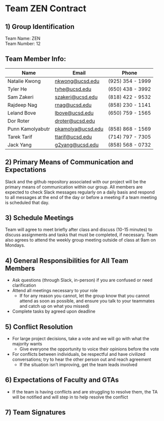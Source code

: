 # Team ZEN Contract

## 1) Group Identification

Team Name: ZEN <br/>
Team Number: 12

## Team Member Info:

| Name             | Email             | Phone            |
| ---------------- | ----------------- | ---------------- |
| Natalie Kwong    | nkwong@ucsd.edu   | (925) 354 - 1999 |
| Tyler He         | tyhe@ucsd.edu     | (650) 438 - 3992 |
| Sam Zakeri       | szakeri@ucsd.edu  | (818) 422 - 9532 |
| Rajdeep Nag      | rnag@ucsd.edu     | (858) 230 - 1141 |
| Leland Bove      | lbove@ucsd.edu    | (650) 759 - 1565 |
| Dor Roter        | droter@ucsd.edu   |                  |
| Punn Kamolyabutr | pkamolya@ucsd.edu | (858) 868 - 1569 |
| Tarek Tarif      | ttarif@ucsd.edu   | (714) 797 - 7305 |
| Jack Yang        | g2yang@ucsd.edu   | (858) 568 - 0732 |

## 2) Primary Means of Communication and Expectations

Slack and the github repository associated with our project will be the primary means of communication within our group. All members are expected to check Slack messages regularly on a daily basis and respond to all messages at the end of the day or before a meeting if a team meeting is scheduled that day.

## 3) Schedule Meetings

Team will agree to meet briefly after class and discuss (10-15 minutes) to discuss assignments and tasks that must be completed, if necessary. Team also agrees to attend the weekly group meeting outside of class at 9am on Mondays.

## 4) General Responsibilities for All Team Members

- Ask questions (through Slack, in-person) if you are confused or need clarification
- Attend all meetings necessary to your role
  - If for any reason you cannot, let the group know that you cannot attend as soon as possible, and ensure you talk to your teammates and catch up on what you missed)
- Complete tasks by agreed upon deadline

## 5) Conflict Resolution

- For large project decisions, take a vote and we will go with what the majority wants
  - Give everyone the opportunity to voice their opinions before the vote
- For conflicts between individuals, be respectful and have civilized conversations; try to hear the other person out and reach agreement
  - If the situation isn’t improving, get the team leads involved

## 6) Expectations of Faculty and GTAs

- If the team is having conflicts and are struggling to resolve them, the TA will be notified and will step in to help resolve the conflict

## 7) Team Signatures
